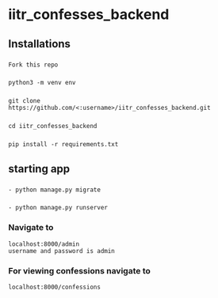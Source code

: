 # iitr_confesses_backend
## Installations
### 
    Fork this repo
### 
    python3 -m venv env
### 
    git clone
    https://github.com/<:username>/iitr_confesses_backend.git
###  
    cd iitr_confesses_backend
### 
    pip install -r requirements.txt
## starting app
### 
    - python manage.py migrate
###
    - python manage.py runserver
### Navigate to
    localhost:8000/admin
    username and password is admin
### For viewing confessions navigate to
    localhost:8000/confessions    

